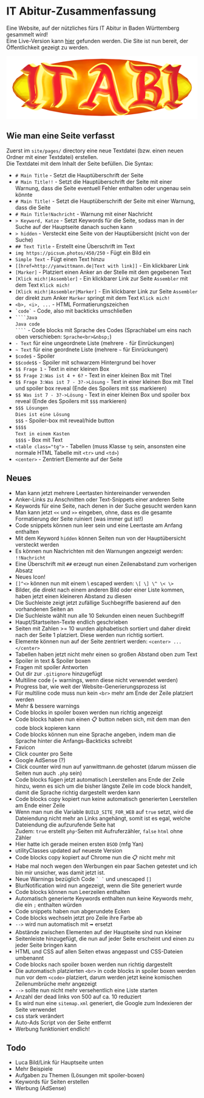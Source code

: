 # IT Abitur-Zusammenfassung

Eine Website, auf der nützliches fürs IT Abitur in Baden Württemberg gesammelt wird!  
Eine Live-Version kann [hier](http://yanwittmann.de/schule/site/) gefunden werden.
Die Site ist nun bereit, der Öffentlichkeit gezeigt zu werden.

![res/site/img/itabiicon.png](res/site/img/itabiicon.png)


## Wie man eine Seite verfasst

Zuerst im `site/pages/` directory eine neue Textdatei (bzw. einen neuen Ordner mit einer Textdatei) erstellen.  
Die Textdatei mit dem Inhalt der Seite befüllen. Die Syntax:

- `# Main Title` - Setzt die Hauptüberschrift der Seite
- `# Main Title!!` - Setzt die Hauptüberschrift der Seite mit einer Warnung, dass die Seite
  eventuell Fehler enthalten oder ungenau sein könnte 
- `# Main Title!` - Setzt die Hauptüberschrift der Seite mit einer Warnung, dass die Seite
- `# Main Title!Nachricht` - Warnung mit einer Nachricht
- `> Keyword, Katze` - Setzt Keywords für die Seite, sodass man in der Suche auf der Hauptseite danach suchen kann
- `> hidden` - Versteckt eine Seite von der Hauptübersicht (nicht von der Suche)
- `## Text Title` - Erstellt eine Überschrift im Text
- `img https://picsum.photos/450/250` - Fügt ein Bild ein
- `Simple Text` - Fügt einen Text hinzu
- `[[href=http://yanwittmann.de|Text with link]]` - Ein klickbarer Link
- `[Marker]` - Platziert einen Anker an der Stelle mit dem gegebenen Text
- `[Klick mich!|Assembler]` - Ein klickbarer Link zur Seite `Assembler` mit dem Text `Klick mich!`
- `[Klick mich!|Assembler|Marker]` - Ein klickbarer Link zur Seite `Assembler` der direkt zum Anker
  `Marker` springt mit dem Text `Klick mich!`
- `<b>, <i>, ...` - HTML Formatierungszeichen
- ``` `code` ``` - Code, also mit backticks umschließen
- ````` ````Java `````  
  `Java code`  
  ````` ```` ````` - Code blocks mit Sprache des Codes (Sprachlabel um eins nach oben verschieben: `Sprache<br>&nbsp;`)
- `- Text` für eine ungeordnete Liste (mehrere `-` für Einrückungen)
- `~ Text` für eine geordnete Liste (mehrere `~` für Einrückungen)
- `$code$` - Spoiler
- `$$code$$` - Spoiler mit schwarzem Hintergrund bei hover
- `$$ Frage 1` - Text in einer kleinen Box
- `$$ Frage 2:Was ist 4 + 6?` - Text in einer kleinen Box mit Titel
- `$$ Frage 3:Was ist 7 - 3?->Lösung` - Text in einer kleinen Box mit Titel und spoiler box reveal (Ende des Spoilers mit `$$$` markieren)
- `$$ Was ist 7 - 3?->Lösung` - Text in einer kleinen Box und spoiler box reveal (Ende des Spoilers mit `$$$` markieren)
- `$$$ Lösungen`  
  `Dies ist eine Lösung`  
  `$$$` - Spoiler-box mit reveal/hide button
- `$$$$`  
  `Text in einem Kasten`  
  `$$$$` - Box mit Text
- `<table class="tg">` - Tabellen (muss Klasse `tg` sein, ansonsten eine normale HTML Tabelle mit `<tr>` und `<td>`)
- `<center>` - Zentriert Elemente auf der Seite


## Neues

- Man kann jetzt mehrere Leertasten hintereinander verwenden
- Anker-Links zu Anschnitten oder Text-Snippets einer anderen Seite
- Keywords für eine Seite, nach denen in der Suche gesucht werden kann
- Man kann jetzt `<<` und `>>` eingeben, ohne, dass es die gesamte Formatierung der Seite ruiniert (was immer gut ist!)
- Code snippets können nun leer sein und eine Leertaste am Anfang enthalten
- Mit dem Keyword `hidden` können Seiten nun von der Hauptübersicht versteckt werden
- Es können nun Nachrichten mit den Warnungen angezeigt werden: `!!Nachricht`
- Eine Überschrift mit `##` erzeugt nun einen Zeilenabstand zum vorherigen Absatz
- Neues Icon!
- `[]^<>` können nun mit einem \ escaped werden: `\[ \] \^ \< \>`
- Bilder, die direkt nach einem anderen Bild oder einer Liste kommen, haben jetzt einen kleineren Abstand zu diesen
- Die Suchleiste zeigt jetzt zufällige Suchbegriffe basierend auf den vorhandenen Seiten an
- Die Suchleiste wählt nun alle 10 Sekunden einen neuen Suchbegriff
- Haupt/Startseiten-Texte endlich geschrieben
- Seiten mit Zahlen >= 10 wurden alphabetisch sortiert und daher direkt nach der Seite 1 platziert. Diese werden nun richtig sortiert.
- Elemente können nun auf der Seite zentriert werden: `<center> ... </center>`
- Tabellen haben jetzt nicht mehr einen so großen Abstand oben zum Text
- Spoiler in text & Spoiler boxen
- Fragen mit spoiler Antworten
- Out dir zur `.gitignore` hinzugefügt
- Multiline code (+ warnings, wenn diese nicht verwendet werden)
- Progress bar, wie weit der Website-Generierungsprozess ist
- Für multiline code muss nun kein `<br>` mehr am Ende der Zeile platziert werden
- Mehr & bessere warnings
- Code blocks in spoiler boxen werden nun richtig angezeigt
- Code blocks haben nun einen 📋 button neben sich, mit dem man den code block kopieren kann
- Code blocks können nun eine Sprache angeben, indem man die Sprache hinter die Anfangs-Backticks schreibt
- Favicon
- Click counter pro Seite
- Google AdSense (?)
- Click counter wird nun auf yanwittmann.de gehostet (darum müssen die Seiten nun auch `.php` sein)
- Code blocks fügen jetzt automatisch Leerstellen ans Ende der Zeile hinzu, wenn es sich um die bisher
  längste Zeile im code block handelt, damit die Sprache richtig dargestellt werden kann
- Code blocks copy kopiert nun keine automatisch generierten Leerstellen am Ende einer Zeile
- Wenn man nun die Variable `BUILD_SITE_FOR_WEB` auf `true` setzt, wird die Dateiendung nicht mehr an Links
  angehängt, somit ist es egal, welche Dateiendung die aufzurufende Seite hat  
  Zudem: `true` erstellt `php`-Seiten mit Aufruferzähler, `false` `html` ohne Zähler
- Hier hatte ich gerade meinen ersten `BSOD` (mfg Yan)
- utilityClasses updated auf neueste Version
- Code blocks copy kopiert auf Chrome nun die 📋 nicht mehr mit
- Habe mal noch wegen den Werbungen ein paar Sachen getestet und ich bin mir unsicher, was damit jetzt ist.
- Neue Warnings bezüglich Code `` ` ` `` und unescaped `[]`
- BlurNotification wird nun angezeigt, wenn die Site generiert wurde
- Code blocks können nun Leerzeilen enthalten
- Automatisch generierte Keywords enthalten nun keine Keywords mehr, die ein `;` enthalten würden
- Code snippets haben nun abgerundete Ecken
- Code blocks wechseln jetzt pro Zeile ihre Farbe ab
- `-->` wird nun automatisch mit `🠚` ersetzt
- Abstände zwischen Elementen auf der Hauptseite sind nun kleiner
- Seitenleiste hinzugefügt, die nun auf jeder Seite erscheint und einen zu jeder Seite bringen kann
- HTML und CSS auf allen Seiten etwas angepasst und CSS-Dateien umbenannt
- Code blocks nach spoiler boxen werden nun richtig dargestellt
- Die automatisch platzierten `<br>` in code blocks in spoiler boxen werden nun vor dem `<code>` platziert,
  darum werden jetzt keine komischen Zeilenumbrüche mehr angezeigt
- `-->` sollte nun nicht mehr versehentlich eine Liste starten
- Anzahl der dead links von 500 auf ca. 10 reduziert
- Es wird nun eine `sitemap.xml` generiert, die Google zum Indexieren der Seite verwendet
- css stark verändert
- Auto-Ads Script von der Seite entfernt
- Werbung funktioniert endlich!

## Todo

- Luca Bild/Link für Hauptseite unten
- Mehr Beispiele
- Aufgaben zu Themen (Lösungen mit spoiler-boxen)
- Keywords für Seiten erstellen
- Werbung (AdSense)